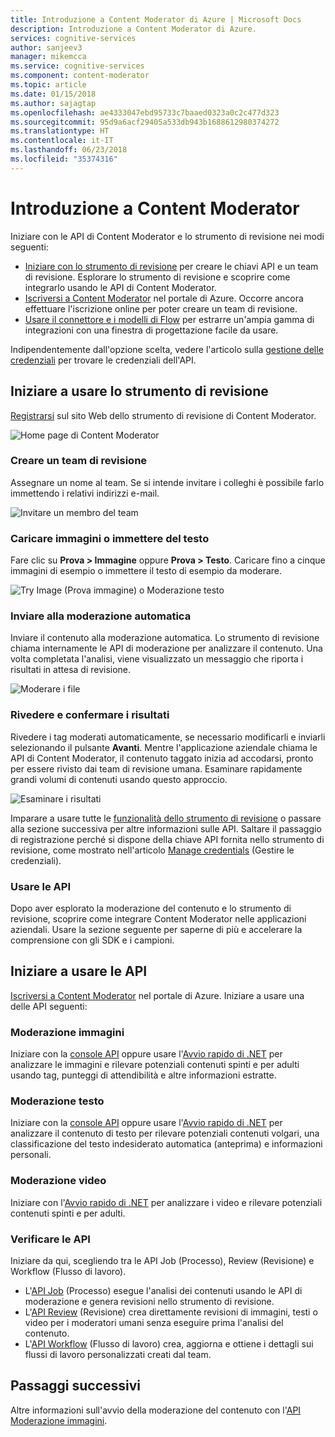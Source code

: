 ```yaml
---
title: Introduzione a Content Moderator di Azure | Microsoft Docs
description: Introduzione a Content Moderator di Azure.
services: cognitive-services
author: sanjeev3
manager: mikemcca
ms.service: cognitive-services
ms.component: content-moderator
ms.topic: article
ms.date: 01/15/2018
ms.author: sajagtap
ms.openlocfilehash: ae4333047ebd95733c7baaed0323a0c2c477d323
ms.sourcegitcommit: 95d9a6acf29405a533db943b1688612980374272
ms.translationtype: HT
ms.contentlocale: it-IT
ms.lasthandoff: 06/23/2018
ms.locfileid: "35374316"
---
```

# <a name="get-started-with-content-moderator"></a>Introduzione a Content Moderator

Iniziare con le API di Content Moderator e lo strumento di revisione nei modi seguenti:

- [Iniziare con lo strumento di revisione](#start-with-the-review-tool) per creare le chiavi API e un team di revisione. Esplorare lo strumento di revisione e scoprire come integrarlo usando le API di Content Moderator.
- [Iscriversi a Content Moderator](#start-with-the-apis) nel portale di Azure. Occorre ancora effettuare l'iscrizione online per poter creare un team di revisione.
- [Usare il connettore e i modelli di Flow](https://flow.microsoft.com/connectors/shared_cognitiveservicescontentmoderator/content-moderator/) per estrarre un'ampia gamma di integrazioni con una finestra di progettazione facile da usare.

Indipendentemente dall'opzione scelta, vedere l'articolo sulla [gestione delle credenziali](review-tool-user-guide/credentials.md) per trovare le credenziali dell'API.

## <a name="start-with-the-review-tool"></a>Iniziare a usare lo strumento di revisione
[Registrarsi](http://contentmoderator.cognitive.microsoft.com/) sul sito Web dello strumento di revisione di Content Moderator.

![Home page di Content Moderator](images/homepage.PNG)

### <a name="create-a-review-team"></a>Creare un team di revisione
Assegnare un nome al team. Se si intende invitare i colleghi è possibile farlo immettendo i relativi indirizzi e-mail.

![Invitare un membro del team](images/QuickStart-2-small.png)

### <a name="upload-images-or-enter-text"></a>Caricare immagini o immettere del testo
Fare clic su **Prova > Immagine** oppure **Prova > Testo**. Caricare fino a cinque immagini di esempio o immettere il testo di esempio da moderare.

![Try Image (Prova immagine) o Moderazione testo](images/tryimagesortext.png)

### <a name="submit-for-automated-moderation"></a>Inviare alla moderazione automatica
Inviare il contenuto alla moderazione automatica. Lo strumento di revisione chiama internamente le API di moderazione per analizzare il contenuto. Una volta completata l'analisi, viene visualizzato un messaggio che riporta i risultati in attesa di revisione.

![Moderare i file](images/submitted.png)

### <a name="review-and-confirm-results"></a>Rivedere e confermare i risultati
Rivedere i tag moderati automaticamente, se necessario modificarli e inviarli selezionando il pulsante **Avanti**. Mentre l'applicazione aziendale chiama le API di Content Moderator, il contenuto taggato inizia ad accodarsi, pronto per essere rivisto dai team di revisione umana. Esaminare rapidamente grandi volumi di contenuti usando questo approccio.

![Esaminare i risultati](images/reviewresults.png)

Imparare a usare tutte le [funzionalità dello strumento di revisione](Review-Tool-User-Guide/human-in-the-loop.md) o passare alla sezione successiva per altre informazioni sulle API. Saltare il passaggio di registrazione perché si dispone della chiave API fornita nello strumento di revisione, come mostrato nell'articolo [Manage credentials](review-tool-user-guide/credentials.md) (Gestire le credenziali).

### <a name="use-the-apis"></a>Usare le API

Dopo aver esplorato la moderazione del contenuto e lo strumento di revisione, scoprire come integrare Content Moderator nelle applicazioni aziendali. Usare la sezione seguente per saperne di più e accelerare la comprensione con gli SDK e i campioni.

## <a name="start-with-the-apis"></a>Iniziare a usare le API

[Iscriversi a Content Moderator](https://ms.portal.azure.com/#create/Microsoft.CognitiveServicesContentModerator) nel portale di Azure. Iniziare a usare una delle API seguenti:

### <a name="image-moderation"></a>Moderazione immagini

Iniziare con la [console API](try-image-api.md) oppure usare l'[Avvio rapido di .NET](image-moderation-quickstart-dotnet.md) per analizzare le immagini e rilevare potenziali contenuti spinti e per adulti usando tag, punteggi di attendibilità e altre informazioni estratte.

### <a name="text-moderation"></a>Moderazione testo

Iniziare con la [console API](try-text-api.md) oppure usare l'[Avvio rapido di .NET](text-moderation-quickstart-dotnet.md) per analizzare il contenuto di testo per rilevare potenziali contenuti volgari, una classificazione del testo indesiderato automatica (anteprima) e informazioni personali. 


### <a name="video-moderation"></a>Moderazione video

Iniziare con l'[Avvio rapido di .NET](video-moderation-api.md) per analizzare i video e rilevare potenziali contenuti spinti e per adulti. 


### <a name="review-apis"></a>Verificare le API

Iniziare da qui, scegliendo tra le API Job (Processo), Review (Revisione) e Workflow (Flusso di lavoro).

- L'[API Job](try-review-api-job.md) (Processo) esegue l'analisi dei contenuti usando le API di moderazione e genera revisioni nello strumento di revisione. 
- L'[API Review](try-review-api-review.md) (Revisione) crea direttamente revisioni di immagini, testi o video per i moderatori umani senza eseguire prima l'analisi del contenuto. 
- L'[API Workflow](try-review-api-workflow.md) (Flusso di lavoro) crea, aggiorna e ottiene i dettagli sui flussi di lavoro personalizzati creati dal team.

## <a name="next-steps"></a>Passaggi successivi

Altre informazioni sull'avvio della moderazione del contenuto con l'[API Moderazione immagini](image-moderation-api.md).
